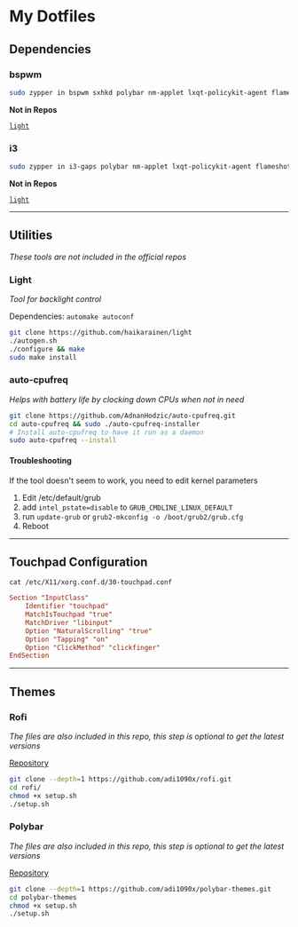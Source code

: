 # My Dotfiles

## Dependencies


### bspwm
```bash
sudo zypper in bspwm sxhkd polybar nm-applet lxqt-policykit-agent flameshot alacritty rofi i3lock xfce4-clipman-plugin picom nitrogen dunst redshift-gtk plank
```

**Not in Repos**

[`light`](https://github.com/haikarainen/light)

### i3
```bash
sudo zypper in i3-gaps polybar nm-applet lxqt-policykit-agent flameshot alacritty rofi i3lock xfce4-clipman-plugin picom nitrogen dunst redshift-gtk
```
**Not in Repos**

[`light`](#Light)

---

## Utilities
*These tools are not included in the official repos*

### Light
*Tool for backlight control*

Dependencies: `automake autoconf`
```bash
git clone https://github.com/haikarainen/light
./autogen.sh
./configure && make
sudo make install
```

### auto-cpufreq
*Helps with battery life by clocking down CPUs when not in need*
```bash
git clone https://github.com/AdnanHodzic/auto-cpufreq.git
cd auto-cpufreq && sudo ./auto-cpufreq-installer
# Install auto-cpufreq to have it run as a daemon
sudo auto-cpufreq --install
```

#### Troubleshooting
If the tool doesn't seem to work, you need to edit kernel parameters
1. Edit /etc/default/grub
2. add `intel_pstate=disable` to `GRUB_CMDLINE_LINUX_DEFAULT`
3. run `update-grub` or `grub2-mkconfig -o /boot/grub2/grub.cfg`
4. Reboot

---

## Touchpad Configuration
`cat /etc/X11/xorg.conf.d/30-touchpad.conf`
```conf
Section "InputClass"
	Identifier "touchpad"
	MatchIsTouchpad "true"
	MatchDriver "libinput"
	Option "NaturalScrolling" "true"
	Option "Tapping" "on"
	Option "ClickMethod" "clickfinger"
EndSection
```
---

## Themes

### Rofi
*The files are also included in this repo, this step is optional to get the latest versions*

[Repository](https://github.com/adi1090x/rofi)
```bash
git clone --depth=1 https://github.com/adi1090x/rofi.git
cd rofi/
chmod +x setup.sh
./setup.sh
```

### Polybar
*The files are also included in this repo, this step is optional to get the latest versions*

[Repository](https://github.com/adi1090x/polybar-themes)
```bash
git clone --depth=1 https://github.com/adi1090x/polybar-themes.git
cd polybar-themes
chmod +x setup.sh
./setup.sh
```


